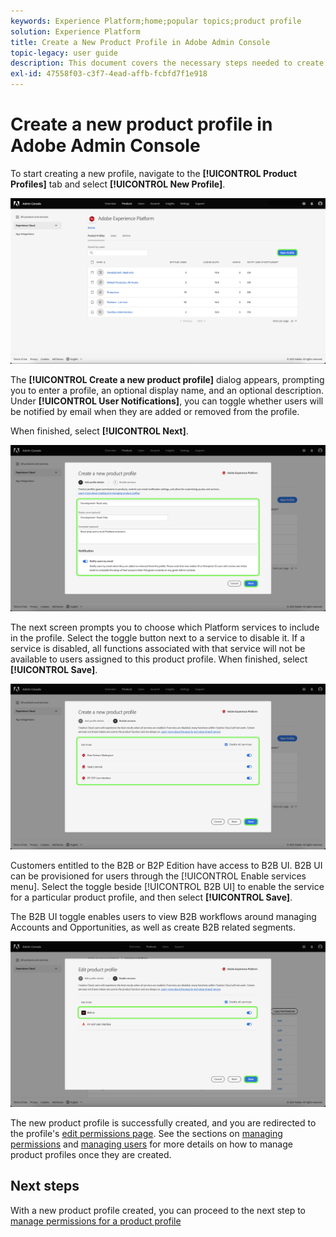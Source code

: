 ```yaml
---
keywords: Experience Platform;home;popular topics;product profile
solution: Experience Platform
title: Create a New Product Profile in Adobe Admin Console
topic-legacy: user guide
description: This document covers the necessary steps needed to create a new product profile in the Adobe Admin Console. To start creating a new profile, navigate to the Product Profiles tab and click New Profile.
exl-id: 47558f03-c3f7-4ead-affb-fcbfd7f1e918
---
```

# Create a new product profile in Adobe Admin Console

To start creating a new profile, navigate to the **[!UICONTROL Product Profiles]** tab and select **[!UICONTROL New Profile]**.

![new-profile](../images/new-profile.png)

The **[!UICONTROL Create a new product profile]** dialog appears, prompting you to enter a profile, an optional display name, and an optional description. Under **[!UICONTROL User Notifications]**, you can toggle whether users will be notified by email when they are added or removed from the profile.

When finished, select **[!UICONTROL Next]**.

![create-new-product-profile](../images/create-new-product-profile.png)

The next screen prompts you to choose which Platform services to include in the profile. Select the toggle button next to a service to disable it. If a service is disabled, all functions associated with that service will not be available to users assigned to this product profile. When finished, select **[!UICONTROL Save]**.

![enable-services](../images/enable-services.png)

Customers entitled to the B2B or B2P Edition have access to B2B UI. B2B UI can be provisioned for users through the [!UICONTROL Enable services menu]. Select the toggle beside [!UICONTROL B2B UI] to enable the service for a particular product profile, and then select **[!UICONTROL Save]**.

The B2B UI toggle enables users to view B2B workflows around managing Accounts and Opportunities, as well as create B2B related segments.

![enable-b2b](../images/enable-b2b.png)

The new product profile is successfully created, and you are redirected to the profile's [edit permissions page](#edit-permissions). See the sections on [managing permissions](#manage-permissions-for-a-product-profile) and [managing users](#manage-users-for-a-product-profile) for more details on how to manage product profiles once they are created.

## Next steps

With a new product profile created, you can proceed to the next step to [manage permissions for a product profile](permissions.md)
